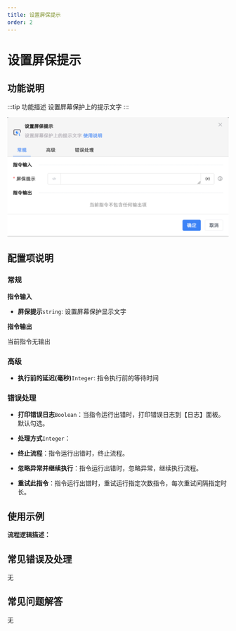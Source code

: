 ```yaml
---
title: 设置屏保提示
order: 2
---
```


# 设置屏保提示

## 功能说明

:::tip 功能描述
设置屏幕保护上的提示文字
:::

![设置屏保提示](../../../assets/设置屏保提示_command.png)

## 配置项说明

### 常规

**指令输入**

- **屏保提示**`string`: 设置屏幕保护显示文字


**指令输出**

当前指令无输出

### 高级

- **执行前的延迟(毫秒)**`Integer`: 指令执行前的等待时间

### 错误处理

- **打印错误日志**`Boolean`：当指令运行出错时，打印错误日志到【日志】面板。默认勾选。

- **处理方式**`Integer`：

 - **终止流程**：指令运行出错时，终止流程。

 - **忽略异常并继续执行**：指令运行出错时，忽略异常，继续执行流程。

 - **重试此指令**：指令运行出错时，重试运行指定次数指令，每次重试间隔指定时长。

## 使用示例

**流程逻辑描述：** 

## 常见错误及处理

无

## 常见问题解答

无

